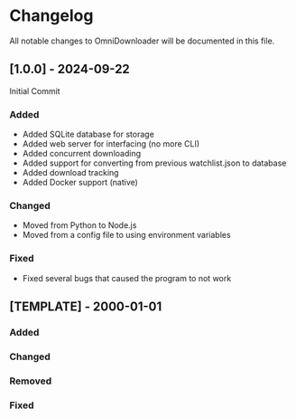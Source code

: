 # Changelog

All notable changes to OmniDownloader will be documented in this file. 

## [1.0.0] - 2024-09-22
Initial Commit
### Added
- Added SQLite database for storage
- Added web server for interfacing (no more CLI)
- Added concurrent downloading
- Added support for converting from previous watchlist.json to database
- Added download tracking
- Added Docker support (native)
### Changed
- Moved from Python to Node.js
- Moved from a config file to using environment variables
### Fixed
- Fixed several bugs that caused the program to not work

## [TEMPLATE] - 2000-01-01
### Added

### Changed

### Removed

### Fixed